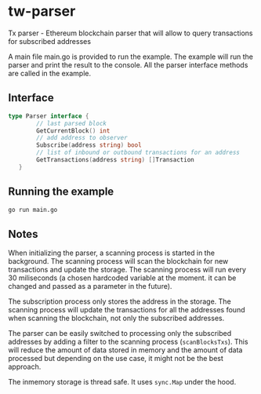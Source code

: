 # tw-parser
Tx parser - Ethereum blockchain parser that will allow to query transactions for subscribed addresses

A main file main.go is provided to run the example. The example will run the parser and print the result to the console. All the parser interface methods are called in the example.

## Interface 
```go
type Parser interface {
        // last parsed block
        GetCurrentBlock() int
        // add address to observer
        Subscribe(address string) bool
        // list of inbound or outbound transactions for an address
        GetTransactions(address string) []Transaction
   }
```
## Running the example
```bash
go run main.go
```

## Notes

When initializing the parser, a scanning process is started in the background. The scanning process will scan the blockchain for new transactions and update the storage. The scanning process will run every 30 miliseconds (a chosen hardcoded variable at the moment. it can be changed and passed as a parameter in the future).

The subscription process only stores the address in the storage. The scanning process will update the transactions for all the addresses found when scanning the blockchain, not only the subscribed addresses.

The parser can be easily switched to processing only the subscribed addresses by adding a filter to the scanning process (`scanBlocksTxs`). This will reduce the amount of data stored in memory and the amount of data processed but depending on the use case, it might not be the best approach.

The inmemory storage is thread safe. It uses `sync.Map` under the hood.
